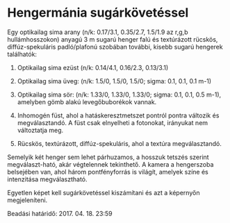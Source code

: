 # Hengermánia sugárkövetéssel
Egy optikailag sima arany (n/k: 0.17/3.1, 0.35/2.7, 1.5/1.9 az r,g,b hullámhosszokon) anyagú 3 m sugarú henger falú és textúrázott rücskös, diffúz-spekuláris padló/plafonú szobában további, kisebb sugarú hengerek találhatók:

1. Optikailag sima ezüst (n/k: 0.14/4.1, 0.16/2.3, 0.13/3.1)

2. Optikailag sima üveg: (n/k: 1.5/0, 1.5/0, 1.5/0; sigma: 0.1, 0.1, 0.1 m-1)

3. Optikailag sima sör: (n/k: 1.33/0, 1.33/0, 1.33/0; sigma: 0.1, 0.1, 0.5 m-1), amelyben gömb alakú levegőbuborékok vannak.

4. Inhomogén füst, ahol a hatáskeresztmetszet pontról pontra változik és megválasztandó. A füst csak elnyelheti a fotonokat, irányukat nem változtatja meg.

5. Rücskös, textúrázott, diffúz-spekuláris, ahol a textúra megválasztandó.

Semelyik két henger sem lehet párhuzamos, a hosszuk tetszés szerint megválaszt-ható, akár végtelennek tekinthető. A kamera a hengerszoba belsejében van, ahol három pontfényforrás is világít, amelyek színe és intenzitása megválasztható.

Egyetlen képet kell sugárkövetéssel kiszámítani és azt a képernyőn megjeleníteni.

Beadási határidő: 2017. 04. 18. 23:59